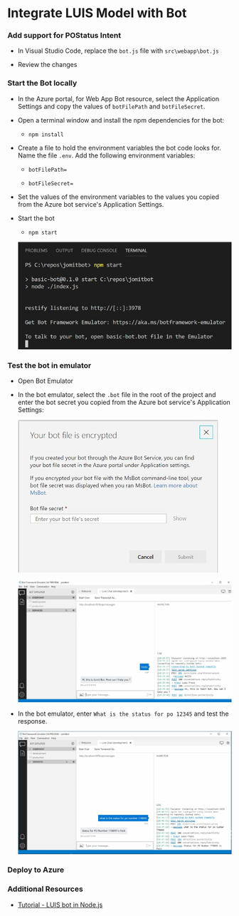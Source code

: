 # Integrate LUIS Model with Bot

### Add support for POStatus Intent

- In Visual Studio Code, replace the `bot.js` file with `src\webapp\bot.js`

- Review the changes

### Start the Bot locally

- In the Azure portal, for Web App Bot resource, select the Application Settings and copy the values of `botFilePath` and `botFileSecret`.

- Open a terminal window and install the npm dependencies for the bot:
    
    - `npm install`

- Create a file to hold the environment variables the bot code looks for. Name the file `.env`. Add the following environment variables:

    - `botFilePath=`

    - `botFileSecret=`

- Set the values of the environment variables to the values you copied from the Azure bot service's Application Settings.

- Start the bot

    - `npm start`

    ![Bot started](https://raw.githubusercontent.com/jomit/BotWorkshop/master/images/3-1.png)

### Test the bot in emulator

- Open Bot Emulator

- In the bot emulator, select the `.bot` file in the root of the project and enter the bot secret you copied from the Azure bot service's Application Settings:

    ![Bot Emulator Secret](https://raw.githubusercontent.com/jomit/BotWorkshop/master/images/3-2.png)

    ![Bot Emulator](https://raw.githubusercontent.com/jomit/BotWorkshop/master/images/3-3.png)

- In the bot emulator, enter `What is the status for po 12345` and test the response.

    ![Bot Emulator](https://raw.githubusercontent.com/jomit/BotWorkshop/master/images/3-4.png)


### Deploy to Azure   




### Additional Resources

- [Tutorial - LUIS bot in Node.js](https://docs.microsoft.com/en-us/azure/cognitive-services/luis/luis-nodejs-tutorial-bf-v4#modify-bot-code)